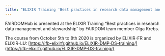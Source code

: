 ```yaml
---
title: "ELIXIR Training 'Best practices in research data management and stewardship'"
---
```


FAIRDOMHub is presented at the ELIXIR Training “Best practices in research data management and stewardship” by FAIRDOM team member Olga Krebs.

The course from October 5th to 8th 2020 is organized by ELIXIR-FR and ELIXIR-LU: [https://ifb-elixirfr.github.io/ELIXIR-DMP-DS-training/](https://ifb-elixirfr.github.io/ELIXIR-DMP-DS-training/)